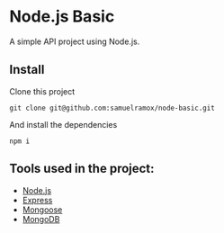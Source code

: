 # Node.js Basic

A simple API project using Node.js.

## Install

Clone this project
```
git clone git@github.com:samuelramox/node-basic.git
```

And install the dependencies
```
npm i
```

## Tools used in the project:

- [Node.js](https://nodejs.org/)
- [Express](https://expressjs.com)
- [Mongoose](https://mongoosejs.com)
- [MongoDB](https://www.mongodb.com)

